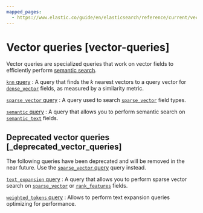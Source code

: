 ```yaml
---
mapped_pages:
  - https://www.elastic.co/guide/en/elasticsearch/reference/current/vector-queries.html
---
```


# Vector queries [vector-queries]

Vector queries are specialized queries that work on vector fields to efficiently perform [semantic search](docs-content://solutions/search/semantic-search.md).

[`knn` query](/reference/query-languages/query-dsl/query-dsl-knn-query.md)
:   A query that finds the *k* nearest vectors to a query vector for [`dense_vector`](/reference/elasticsearch/mapping-reference/dense-vector.md) fields, as measured by a similarity metric.

[`sparse_vector` query](/reference/query-languages/query-dsl/query-dsl-sparse-vector-query.md)
:   A query used to search [`sparse_vector`](/reference/elasticsearch/mapping-reference/sparse-vector.md) field types.

[`semantic` query](/reference/query-languages/query-dsl/query-dsl-semantic-query.md)
:   A query that allows you to perform semantic search on [`semantic_text`](/reference/elasticsearch/mapping-reference/semantic-text.md) fields.


## Deprecated vector queries [_deprecated_vector_queries]

The following queries have been deprecated and will be removed in the near future. Use the [`sparse_vector` query](/reference/query-languages/query-dsl/query-dsl-sparse-vector-query.md) query instead.

[`text_expansion` query](/reference/query-languages/query-dsl/query-dsl-text-expansion-query.md)
:   A query that allows you to perform sparse vector search on [`sparse_vector`](/reference/elasticsearch/mapping-reference/sparse-vector.md) or [`rank_features`](/reference/elasticsearch/mapping-reference/rank-features.md) fields.

[`weighted_tokens` query](/reference/query-languages/query-dsl/query-dsl-weighted-tokens-query.md)
:   Allows to perform text expansion queries optimizing for performance.






